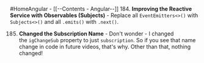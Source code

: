#HomeAngular - [[--Contents - Angular--]]
184. **Improving the Reactive Service with Observables (Subjects)**
	- Replace all `EventEmitters<>()` with `Subjects<>()` and all `.emits()` with `.next()`.

185. **Changed the Subscription Name**
	- Don't wonder - I changed the `igChangeSub` property to just `subscription`. So if you see that name change in code in future videos, that's why. Other than that, nothing changed!
